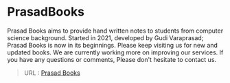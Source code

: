 # PrasadBooks
Prasad Books aims to provide hand written notes to students from computer science background.
Started in 2021, developed by Gudi Varaprasad; Prasad Books is now in its beginnings. Please keep visiting us for new and updated books. We are currently working more on improving our services. If you have any questions or comments, Please don't hesitate to contact us.

> URL : <a href="https://gudivaraprasad.github.io/PrasadBooks/" target="_blank" >Prasad Books</a>

